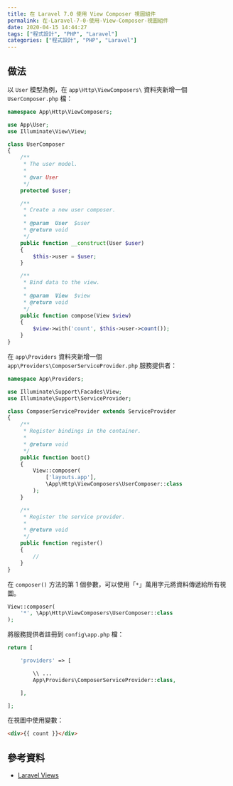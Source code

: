 ```yaml
---
title: 在 Laravel 7.0 使用 View Composer 視圖組件
permalink: 在-Laravel-7-0-使用-View-Composer-視圖組件
date: 2020-04-15 14:44:27
tags: ["程式設計", "PHP", "Laravel"]
categories: ["程式設計", "PHP", "Laravel"]
---
```


## 做法

以 `User` 模型為例，在 `app\Http\ViewComposers\` 資料夾新增一個 `UserComposer.php` 檔：

```PHP
namespace App\Http\ViewComposers;

use App\User;
use Illuminate\View\View;

class UserComposer
{
    /**
     * The user model.
     *
     * @var User
     */
    protected $user;

    /**
     * Create a new user composer.
     *
     * @param  User  $user
     * @return void
     */
    public function __construct(User $user)
    {
        $this->user = $user;
    }

    /**
     * Bind data to the view.
     *
     * @param  View  $view
     * @return void
     */
    public function compose(View $view)
    {
        $view->with('count', $this->user->count());
    }
}
```

在 `app\Providers` 資料夾新增一個 `app\Providers\ComposerServiceProvider.php` 服務提供者：

```PHP
namespace App\Providers;

use Illuminate\Support\Facades\View;
use Illuminate\Support\ServiceProvider;

class ComposerServiceProvider extends ServiceProvider
{
    /**
     * Register bindings in the container.
     *
     * @return void
     */
    public function boot()
    {
        View::composer(
            ['layouts.app'],
            \App\Http\ViewComposers\UserComposer::class
        );
    }

    /**
     * Register the service provider.
     *
     * @return void
     */
    public function register()
    {
        //
    }
}
```

在 `composer()` 方法的第 1 個參數，可以使用「`*`」萬用字元將資料傳遞給所有視圖。

```PHP
View::composer(
    '*', \App\Http\ViewComposers\UserComposer::class
);
```

將服務提供者註冊到 `config\app.php` 檔：

```PHP
return [

    'providers' => [

        \\ ...
        App\Providers\ComposerServiceProvider::class,

    ],

];
```

在視圖中使用變數：

```HTML
<div>{{ count }}</div>
```

## 參考資料

- [Laravel Views](https://laravel.com/docs/master/views)
